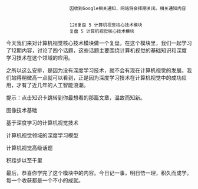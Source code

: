 
                            
                            因收到Google相关通知，网站将会择期关闭。相关通知内容
                            
                            
                            126复盘 5 计算机视觉核心技术模块
                            复盘 5 计算机视觉核心技术模块

今天我们来对计算机视觉核心技术模块做一个复盘。在这个模块里，我们一起学习了12期内容，讨论了四个话题，这些话题主要围绕计算机视觉的基础知识和深度学习技术在这个领域的应用。

之所以这么安排，是因为没有深度学习技术，就不会有现在计算机视觉的发展。我们站得稍微高一点就可以看到，正是因为深度学习技术在计算机视觉中的成功应用，才有了近几年的人工智能浪潮。

提示：点击知识卡跳转到你最想看的那篇文章，温故而知新。

图像技术基础







基于深度学习的计算机视觉技术







计算机视觉领域的深度学习模型







计算机视觉高级话题







积跬步以至千里

最后，恭喜你学完了这个模块中的内容。今日记一事，明日悟一理，积久而成学。每一个收获都是一个不小的成就。

                        
                        
                            